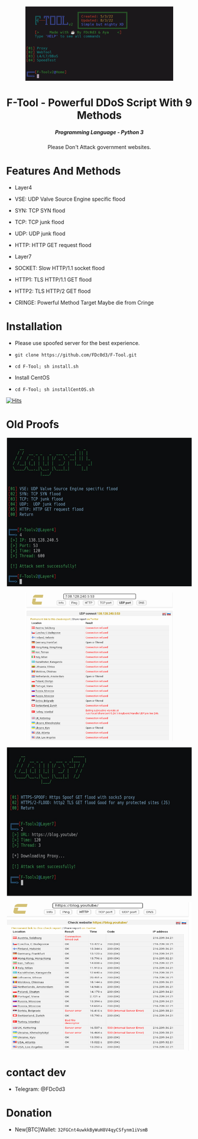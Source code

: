 <p align="center"><img src="https://raw.githubusercontent.com/FDc0d3/F-Tool/main/screenshot/Screenshot_2022_0815_164706.png" width="400px" height="200px" alt="picture"></p>
<h1 align="center">F-Tool - Powerful DDoS Script With 9 Methods</h1>
<em><h5 align="center">Programming Language - Python 3</h5></em>

<p align="center">Please Don't Attack government websites.</p>

# Features And Methods

* Layer4

* VSE: UDP Valve Source Engine specific flood
* SYN: TCP SYN flood
* TCP: TCP junk flood
* UDP:  UDP junk flood
* HTTP: HTTP GET request flood

* Layer7

* SOCKET: Slow HTTP/1.1 socket flood
* HTTP1: TLS HTTP/1.1 GET flood
* HTTP2: TLS HTTP/2 GET flood
* CRINGE: Powerful Method Target Maybe die from Cringe

# Installation

* Please use spoofed server for the best experience.

* ```git clone https://github.com/FDc0d3/F-Tool.git```
* ```cd F-Tool; sh install.sh```

* Install CentOS

* ```cd F-Tool; sh installCentOS.sh```

[![Hits](https://hits.seeyoufarm.com/api/count/incr/badge.svg?url=https://github.com/FDc0d3/F-Toolhit-counter&count_bg=%230BD4FF&title_bg=%23525050&icon=github.svg&icon_color=%23000000&title=Views&edge_flat=true)](https://hits.seeyoufarm.com)

# Old Proofs

<p align="center"><img src="https://raw.githubusercontent.com/FDc0d3/F-Tool/main/screenshot/IMG_20220803_220812.jpg" width="500px" height="400px" alt="picture"></p>
<p align="center"><img src="https://raw.githubusercontent.com/FDc0d3/F-Tool/main/screenshot/Screenshot_2022_0803_141022.png" width="400px" height="400px" alt="picture"></p>
<p align="center"><img src="https://raw.githubusercontent.com/FDc0d3/F-Tool/main/screenshot/IMG_20220803_225424.jpg" width="500px" height="400px" alt="picture"></p>
<p align="center"><img src="https://raw.githubusercontent.com/FDc0d3/F-Tool/main/screenshot/Screenshot_2022_0803_225814.png" width="500px" height="400px" alt="picture"></p>

# contact dev
* Telegram: @FDc0d3

# Donation
* New[BTC]Wallet: ```32FGCnt4uwkkByWuH8V4qyCSfynm1iVsmB```




